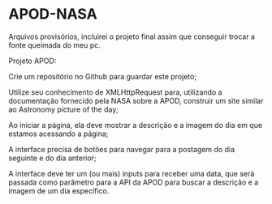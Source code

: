# APOD-NASA

Arquivos provisórios, incluirei o projeto final assim que conseguir trocar a fonte queimada do meu pc.





Projeto APOD:

Crie um repositório no Github para guardar este projeto;

Utilize seu conhecimento de XMLHttpRequest para, utilizando a documentação fornecido pela NASA sobre a APOD, construir um site similar ao Astronomy picture of the day;

Ao iniciar a página, ela deve mostrar a descrição e a imagem do dia em que estamos acessando a página;

A interface precisa de botões para navegar para a postagem do dia seguinte e do dia anterior;

A interface deve ter um (ou mais) inputs para receber uma data, que será passada como parâmetro para a API da APOD para buscar a descrição e a imagem de um dia específico.
